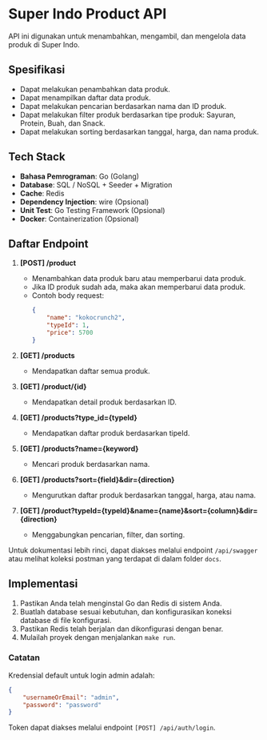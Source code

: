 # Super Indo Product API

API ini digunakan untuk menambahkan, mengambil, dan mengelola data produk di Super Indo.

## Spesifikasi

-   Dapat melakukan penambahkan data produk.
-   Dapat menampilkan daftar data produk.
-   Dapat melakukan pencarian berdasarkan nama dan ID produk.
-   Dapat melakukan filter produk berdasarkan tipe produk: Sayuran, Protein, Buah, dan Snack.
-   Dapat melakukan sorting berdasarkan tanggal, harga, dan nama produk.

## Tech Stack

-   **Bahasa Pemrograman**: Go (Golang)
-   **Database**: SQL / NoSQL + Seeder + Migration
-   **Cache**: Redis
-   **Dependency Injection**: wire (Opsional)
-   **Unit Test**: Go Testing Framework (Opsional)
-   **Docker**: Containerization (Opsional)

## Daftar Endpoint

1. **[POST] /product**

    - Menambahkan data produk baru atau memperbarui data produk.
    - Jika ID produk sudah ada, maka akan memperbarui data produk.
    - Contoh body request:
        ```json
        {
            "name": "kokocrunch2",
            "typeId": 1,
            "price": 5700
        }
        ```

2. **[GET] /products**

    - Mendapatkan daftar semua produk.

3. **[GET] /product/{id}**

    - Mendapatkan detail produk berdasarkan ID.

4. **[GET] /products?type_id={typeId}**

    - Mendapatkan daftar produk berdasarkan tipeId.

5. **[GET] /products?name={keyword}**

    - Mencari produk berdasarkan nama.

6. **[GET] /products?sort={field}&dir={direction}**

    - Mengurutkan daftar produk berdasarkan tanggal, harga, atau nama.

7. **[GET] /product?typeId={typeId}&name={name}&sort={column}&dir={direction}**
    - Menggabungkan pencarian, filter, dan sorting.

Untuk dokumentasi lebih rinci, dapat diakses melalui endpoint `/api/swagger` atau melihat koleksi postman yang terdapat di dalam folder `docs`.

## Implementasi

1. Pastikan Anda telah menginstal Go dan Redis di sistem Anda.
2. Buatlah database sesuai kebutuhan, dan konfigurasikan koneksi database di file konfigurasi.
3. Pastikan Redis telah berjalan dan dikonfigurasi dengan benar.
4. Mulailah proyek dengan menjalankan `make run`.

### Catatan

Kredensial default untuk login admin adalah:

```json
{
    "usernameOrEmail": "admin",
    "password": "password"
}
```

Token dapat diakses melalui endpoint `[POST] /api/auth/login`.
